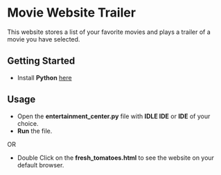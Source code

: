 # Movie Website Trailer

This website stores a list of your favorite movies and plays a trailer of a movie you have selected.

## Getting Started

* 	Install **Python** [here](https://www.python.org/downloads/)

## Usage

* Open the **entertainment_center.py** file with **IDLE IDE** or **IDE** of your choice.
* **Run** the file.

OR

* Double Click on the **fresh_tomatoes.html** to see the website on your default browser.
